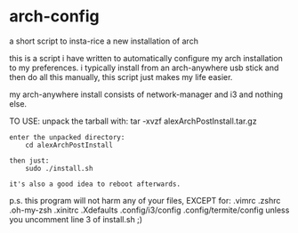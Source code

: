 # arch-config
a short script to insta-rice a new installation of arch

this is a script i have written to automatically configure
my arch installation to my preferences. i typically install 
from an arch-anywhere usb stick and then do all this manually,
this script just makes my life easier.

my arch-anywhere install consists of network-manager and i3 and nothing else.

TO USE:
	unpack the tarball with:
		tar -xvzf alexArchPostInstall.tar.gz
	
	enter the unpacked directory:
		cd alexArchPostInstall
	
	then just:
		sudo ./install.sh 
	
	it's also a good idea to reboot afterwards.

p.s. this program will not harm any of your files, EXCEPT for:
	.vimrc .zshrc .oh-my-zsh .xinitrc .Xdefaults .config/i3/config .config/termite/config
	 unless you uncomment line 3 of install.sh ;)
